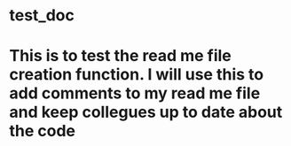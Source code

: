 # test_doc
# This is to test the read me file creation function. I will use this to add comments to my read me file and keep collegues up to date about the code
